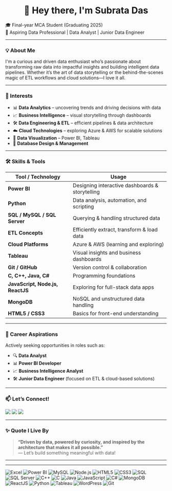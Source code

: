 <h1 align="center">👋 Hey there, I'm Subrata Das</h1>

🎓 Final-year MCA Student (Graduating 2025)  
🚀 Aspiring Data Professional | Data Analyst | Junior Data Engineer  

---

### 💡 About Me
I'm a curious and driven data enthusiast who’s passionate about transforming raw data into impactful insights and building intelligent data pipelines. Whether it’s the art of data storytelling or the behind-the-scenes magic of ETL workflows and cloud solutions—I love it all.

---

### 🧠 Interests
- 📊 **Data Analytics** – uncovering trends and driving decisions with data  
- 📈 **Business Intelligence** – visual storytelling through dashboards  
- 🛠️ **Data Engineering & ETL** – efficient pipelines & data architecture  
- ☁️ **Cloud Technologies** – exploring Azure & AWS for scalable solutions  
- 🎨 **Data Visualization** – Power BI, Tableau  
- 🔐 **Database Design & Management**

---

### 🛠️ Skills & Tools

| Tool / Technology | Usage |
|-------------------|--------|
| **Power BI** | Designing interactive dashboards & storytelling |
| **Python** | Data analysis, automation, and scripting |
| **SQL / MySQL / SQL Server** | Querying & handling structured data |
| **ETL Concepts** | Efficiently extract, transform & load data |
| **Cloud Platforms** | Azure & AWS (learning and exploring) |
| **Tableau** | Visual insights and business dashboards |
| **Git / GitHub** | Version control & collaboration |
| **C, C++, Java, C#** | Programming foundations |
| **JavaScript, Node.js, ReactJS** | Exploring for full-stack data apps |
| **MongoDB** | NoSQL and unstructured data handling |
| **HTML5 / CSS3** | Basics for front-end understanding |

---

### 💼 Career Aspirations

Actively seeking opportunities in roles such as:

- 🔍 **Data Analyst**  
- 📊 **Power BI Developer**  
- 📈 **Business Intelligence Analyst**  
- 🛠️ **Junior Data Engineer** (focused on ETL & cloud-based solutions)

---

### 📫 Let’s Connect!

<p align="left">
  <a href="mailto:subratasd4090@gmail.com"><img src="https://img.shields.io/badge/Gmail-D14836?style=for-the-badge&logo=gmail&logoColor=white" /></a>
  <a href="https://www.linkedin.com/in/subrata-das-30b7262ba" target="_blank"><img src="https://img.shields.io/badge/LinkedIn-0A66C2?style=for-the-badge&logo=linkedin&logoColor=white" /></a>
  <a href="https://github.com/GITSUBRATA" target="_blank"><img src="https://img.shields.io/badge/GitHub-181717?style=for-the-badge&logo=github&logoColor=white" /></a>
</p>

---

### ✨ Quote I Live By

> **“Driven by data, powered by curiosity, and inspired by the architecture that makes it all possible.”**  
> — Let’s build something meaningful with data!

---



---



<p align="left">
  <img src="https://img.icons8.com/color/48/000000/microsoft-excel-2019--v1.png" alt="Excel" />
  <img src="https://img.icons8.com/color/48/000000/power-bi.png" alt="Power BI" />
  <img src="https://img.icons8.com/fluency/48/000000/mysql-logo.png" alt="MySQL" />
  <img src="https://img.icons8.com/color/48/000000/nodejs.png" alt="Node.js" />
  <img src="https://img.icons8.com/color/48/000000/html-5--v1.png" alt="HTML5" />
  <img src="https://img.icons8.com/color/48/000000/css3.png" alt="CSS3" />
  <img src="https://img.icons8.com/external-flat-juicy-fish/48/000000/external-sql-coding-and-development-flat-flat-juicy-fish.png" alt="SQL" />
  <img src="https://img.icons8.com/color/48/000000/microsoft-sql-server.png" alt="SQL Server" />
  <img src="https://img.icons8.com/color/48/000000/c-plus-plus-logo.png" alt="C++" />
  <img src="https://img.icons8.com/color/48/000000/c-programming.png" alt="C" />
  <img src="https://img.icons8.com/color/48/000000/java-coffee-cup-logo.png" alt="Java" />
  <img src="https://img.icons8.com/color/48/000000/javascript--v1.png" alt="JavaScript" />
  <img src="https://img.icons8.com/color/48/000000/c-sharp-logo.png" alt="C#" />
  <img src="https://img.icons8.com/color/48/000000/mongodb.png" alt="MongoDB" />
  <img src="https://img.icons8.com/officel/48/react.png" alt="ReactJS" />
  <img src="https://img.icons8.com/color/48/000000/python.png" alt="Python" />
  <img src="https://img.icons8.com/color/48/000000/tableau-software.png" alt="Tableau" />
  <img src="https://img.icons8.com/color/48/000000/wordpress.png" alt="WordPress" />
  <img src="https://img.icons8.com/color/48/000000/git.png" alt="Git" />
</p>


